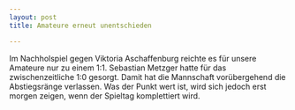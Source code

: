 ```yaml
---
layout: post
title: Amateure erneut unentschieden

---
```


Im Nachholspiel gegen Viktoria Aschaffenburg reichte es für unsere Amateure nur zu einem 1:1. Sebastian Metzger hatte für das zwischenzeitliche 1:0 gesorgt. Damit hat die Mannschaft vorübergehend die Abstiegsränge verlassen. Was der Punkt wert ist, wird sich jedoch erst morgen zeigen, wenn der Spieltag komplettiert wird.



